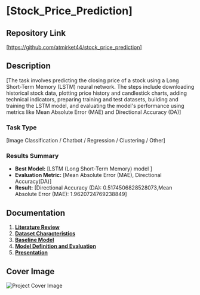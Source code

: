 # [Stock_Price_Prediction]

## Repository Link

[https://github.com/atmirket44/stock_price_prediction]

## Description

[The task involves predicting the closing price of a stock using a Long Short-Term Memory (LSTM) neural network. The steps include downloading historical stock data, plotting price history and candlestick charts, adding technical indicators, preparing training and test datasets, building and training the LSTM model, and evaluating the model's performance using metrics like Mean Absolute Error (MAE) and Directional Accuracy (DA)]

### Task Type

[Image Classification / Chatbot / Regression / Clustering / Other]

### Results Summary

- **Best Model:** [LSTM (Long Short-Term Memory) model ]
- **Evaluation Metric:** [Mean Absolute Error (MAE), Directional Accuracy(DA)]
- **Result:** [Directional Accuracy (DA): 0.5174506828528073,Mean Absolute Error (MAE): 1.9620724769238849]

## Documentation

1. **[Literature Review](0_LiteratureReview/README.md)**
2. **[Dataset Characteristics](1_DatasetCharacteristics/exploratory_data_analysis.ipynb)**
3. **[Baseline Model](2_BaselineModel/baseline_model.ipynb)**
4. **[Model Definition and Evaluation](3_Model/model_definition_evaluation.ipynb)**
5. **[Presentation](4_Presentation/PresentationML_openccampus.pptx)**

## Cover Image

![Project Cover Image](https://www.canva.com/design/DAGMV8RbuK0/ZYflfsk47T4aThAZfVwVqA/edit?utm_content=DAGMV8RbuK0&utm_campaign=designshare&utm_medium=link2&utm_source=sharebutton)
